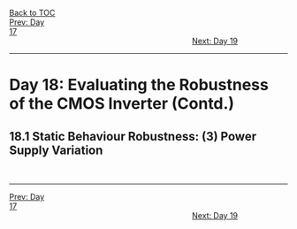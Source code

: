 [Back to TOC](../README.md)  
[Prev: Day 17](Day_17.md)$~~~~~~~~~~~~~~~~~~~~~~~~~~~~~~~~~~~~~~~~~~~~~~~~~~~~~~~~~~~~~~~~~~~~~~~~~~~~~~~~~~~~~~~~~~~~~~~~~~~~~~~~~~~~~~~~~~~~~~~~~~~~~~~~~~~~~~~~~~~~~~~~~~~~~~~~~~~~~~~~~~~~~~~~~~~~~~~~~~~~~~~~~~~~~~~~~~~~~~~~~~~~~~~~$[Next: Day 19](Day_19.md)  
_________________________________________________________________________________________________________  
# Day 18: Evaluating the Robustness of the CMOS Inverter (Contd.)
## 18.1 Static Behaviour Robustness: (3) Power Supply Variation


<br>

_________________________________________________________________________________________________________  
[Prev: Day 17](Day_17.md)$~~~~~~~~~~~~~~~~~~~~~~~~~~~~~~~~~~~~~~~~~~~~~~~~~~~~~~~~~~~~~~~~~~~~~~~~~~~~~~~~~~~~~~~~~~~~~~~~~~~~~~~~~~~~~~~~~~~~~~~~~~~~~~~~~~~~~~~~~~~~~~~~~~~~~~~~~~~~~~~~~~~~~~~~~~~~~~~~~~~~~~~~~~~~~~~~~~~~~~~~~~~~~~~~$[Next: Day 19](Day_19.md)  

